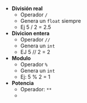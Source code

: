 - **División real**
	- Operador `/`
	- Genera un `float` siempre
	- Ej 5 / 2 = 2.5
- **Divicion entera**
	- Operador `//`
	- Genera un `int`
	- EJ 5 // 2 = 2
- **Modulo**
	- Operador `%`
	- Genera un ``int``
	- Ej: 5 % 2 = 1
- **Potencia**
	- Operador: `**`
	- 
